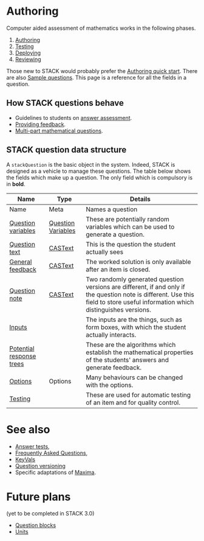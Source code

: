 # Authoring

Computer aided assessment of mathematics works in the following phases.

1. [Authoring](../Authoring/)
2. [Testing](Testing.md)
3. [Deploying](Deploying.md)
4. [Reviewing](Reviewing.md)

Those new to STACK would probably prefer the [Authoring quick start](Authoring_quick_start.md).
There are also [Sample questions](Sample_questions.md).
This page is a reference for all the fields in a question.  

## How STACK questions behave  ##

* Guidelines to students on [answer assessment](../Students/Answer_assessment.md).
* [Providing feedback](Feedback.md).
* [Multi-part mathematical questions](Multi-part_mathematical_questions.md).

## STACK question data structure  ##

A `stackQuestion` is the basic object in the system. Indeed, STACK is designed as a vehicle to manage these questions.
The table below shows the fields which make up a question.
The only field which is compulsory is in **bold**.

| Name                                                       | Type                                                       | Details                                                                                                                                                                            
| ---------------------------------------------------------- | ---------------------------------------------------------- | ---------------------------------------------------------------------------------------------------------------------------------------------------------------------------------- 
| Name                                                       | Meta                                                       | Names a question                                                                                                                                                                   
| [Question variables](KeyVals.md#Question_variables)        | [Question Variables](KeyVals.md#Question_variables)        | These are potentially random variables which can be used to generate a question.                                                                                                   
| [Question text](CASText.md#question_text)                  | [CASText](CASText.md)                                      | This is the question the student actually sees                                                                                                                                     
| [General feedback](CASText.md#General_feedback)            | [CASText](CASText.md)                                      | The worked solution is only available after an item is closed.                                                                                                                     
| [Question note](Question_note.md)                          | [CASText](CASText.md)                                      | Two randomly generated question versions are different, if and only if the question note is different.  Use this field to store useful information which distinguishes versions.   
| [Inputs](Inputs.md)                                        |                                                            | The inputs are the things, such as form boxes, with which the student actually interacts.                                                                            
| [Potential response trees](Potential_response_trees.md)    |                                                            | These are the algorithms which establish the mathematical properties of the students' answers and generate feedback.                                                               
| [Options](Options.md)                                      | Options                                                    | Many behaviours can be changed with the options.                                                                                                                                   
| [Testing](Testing.md)                                      |                                                            | These are used for automatic testing of an item and for quality control.                                                                                                           

# See also

* [Answer tests](Answer_tests.md), 
* [Frequently Asked Questions](Author_FAQ.md),
* [KeyVals](KeyVals.md)
* [Question versioning](Question_versioning.md)
* Specific adaptations of [Maxima](../CAS/Maxima.md).

# Future plans 

(yet to be completed in STACK 3.0)

* [Question blocks](Question_blocks.md)
* [Units](Units.md)

